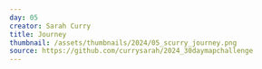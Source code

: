 ```yaml
---
day: 05
creator: Sarah Curry
title: Journey
thumbnail: /assets/thumbnails/2024/05_scurry_journey.png
source: https://github.com/currysarah/2024_30daymapchallenge
---
```



